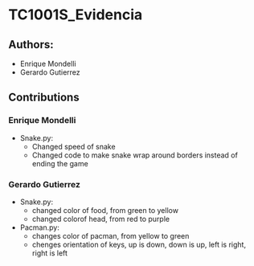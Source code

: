 # TC1001S_Evidencia

## Authors:

- Enrique Mondelli
- Gerardo Gutierrez

## Contributions
### Enrique Mondelli
- Snake.py:
    - Changed speed of snake
    - Changed code to make snake wrap around borders instead of ending the game

### Gerardo Gutierrez
- Snake.py:
    - changed color of food, from green to yellow
    - changed colorof head, from red to purple
- Pacman.py:
    - changes color of pacman, from yellow to green
    - chenges orientation of keys, up is down, down is up, left is right, right is left


